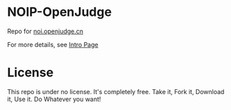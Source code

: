# NOIP-OpenJudge

Repo for [noi.openjudge.cn](http://noi.openjudge.cn/)

For more details, see [Intro Page](http://magetron.github.io/NOIP-openjudge/)

# License

This repo is under no license. It's completely free. Take it, Fork it, Download it, Use it. Do Whatever you want!



